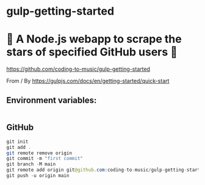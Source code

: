 # gulp-getting-started

# 🚀 A Node.js webapp to scrape the stars of specified GitHub users 🚀

https://github.com/coding-to-music/gulp-getting-started

From / By https://gulpjs.com/docs/en/getting-started/quick-start

## Environment variables:

```java

```

## GitHub

```java
git init
git add .
git remote remove origin
git commit -m "first commit"
git branch -M main
git remote add origin git@github.com:coding-to-music/gulp-getting-started.git
git push -u origin main
```
